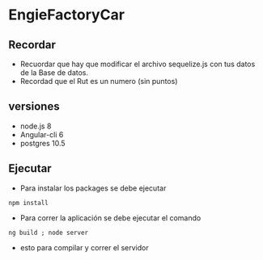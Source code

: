 # EngieFactoryCar
## Recordar
* Recuordar que hay que modificar el archivo sequelize.js con tus datos de la Base de datos.
* Recordad que el Rut es un numero (sin puntos)
## versiones
- node.js 8
- Angular-cli 6
- postgres 10.5
## Ejecutar
* Para instalar los packages se debe ejecutar
~~~
npm install
~~~
 * Para correr la aplicación se debe ejecutar el comando 
 
 ~~~
 ng build ; node server
 ~~~

* esto para compilar y correr el servidor
